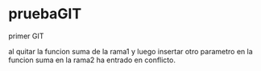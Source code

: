 # pruebaGIT
primer GIT

al quitar la funcion suma de la rama1 y luego insertar otro parametro en la funcion suma en la rama2 ha entrado en conflicto. 
